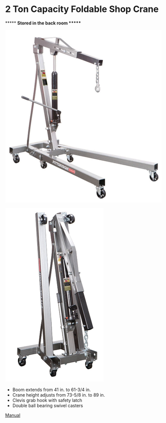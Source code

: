 # 2 Ton Capacity Foldable Shop Crane

\*\*\*\*\* **Stored in the back room \*\*\*\*\***

![](../.gitbook/assets/image%20%2833%29.png)

![](../.gitbook/assets/image%20%2830%29.png)



* Boom extends from 41 in. to 61-3/4 in.
* Crane height adjusts from 73-5/8 in. to 89 in.
* Clevis grab hook with safety latch
* Double ball bearing swivel casters

[Manual](https://manuals.harborfreight.com/manuals/69000-69999/69514.pdf)

